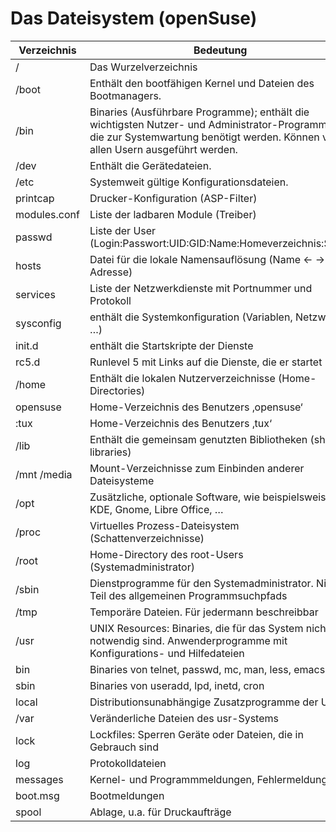 # Das Dateisystem (openSuse)
|Verzeichnis		|Bedeutung|
|-------------------|---------|
|/   				|Das Wurzelverzeichnis|
|/boot 				|Enthält den bootfähigen Kernel und Dateien des Bootmanagers.|
|/bin  				|Binaries (Ausführbare Programme); enthält die wichtigsten Nutzer- und Administrator-Programme, die zur Systemwartung benötigt werden. Können von allen Usern ausgeführt werden.|
|/dev  				|Enthält die Gerätedateien.|
|/etc  				|Systemweit gültige Konfigurationsdateien.|
|	printcap		|Drucker-Konfiguration (ASP-Filter)|
|	modules.conf	|Liste der ladbaren Module (Treiber)|
|	passwd			|Liste der User (Login:Passwort:UID:GID:Name:Homeverzeichnis:Shell)|
|	hosts			|Datei für die lokale Namensauflösung (Name <- -> IP-Adresse)|
|	services		|Liste der Netzwerkdienste mit Portnummer und Protokoll|
|	sysconfig		|enthält die Systemkonfiguration (Variablen, Netzwerk, …)|
|	init.d			|enthält die Startskripte der Dienste|
|		rc5.d		|Runlevel 5 mit Links auf die Dienste, die er startet|
|/home				|Enthält die lokalen Nutzerverzeichnisse (Home-Directories)|
|	opensuse		|Home-Verzeichnis des Benutzers ‚opensuse‘|
|:tux				|Home-Verzeichnis des Benutzers ‚tux‘|
|/lib				|Enthält die gemeinsam genutzten Bibliotheken (shared libraries)|
|/mnt	/media		|Mount-Verzeichnisse zum Einbinden anderer Dateisysteme|
|/opt				|Zusätzliche, optionale Software, wie beispielsweise KDE, Gnome, Libre Office, …|
|/proc				|Virtuelles Prozess-Dateisystem (Schattenverzeichnisse)|
|/root				|Home-Directory des root-Users (Systemadministrator)|
|/sbin				|Dienstprogramme für den Systemadministrator. Nicht Teil des allgemeinen Programmsuchpfads|
|/tmp				|Temporäre Dateien. Für jedermann beschreibbar|
|/usr				|UNIX Resources: Binaries, die für das System nicht notwendig sind. Anwenderprogramme mit Konfigurations- und Hilfedateien|
|	bin				|Binaries von telnet, passwd, mc, man, less, emacs|
|	sbin			|Binaries von useradd, lpd, inetd, cron|
|	local			|Distributionsunabhängige Zusatzprogramme der User|
|/var				|Veränderliche Dateien des usr-Systems|
|	lock			|Lockfiles: Sperren Geräte oder Dateien, die in Gebrauch sind|
|	log				|Protokolldateien|
|		messages	|Kernel- und Programmmeldungen, Fehlermeldungen|
|		boot.msg	|Bootmeldungen|
|	spool			|Ablage, u.a. für Druckaufträge|